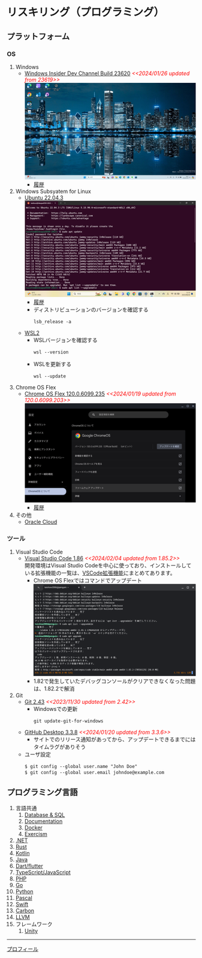 # リスキリング（プログラミング）
##  プラットフォーム
### OS
  1.  Windows
      - [Windows Insider Dev Channel Build 23620](https://aka.ms/DevLatest)
        <span style="color: red;">*<<2024/01/26 updated from 23619>>*</span>
        ![デスクトップ](./images/Windows/20240126_Windows11_Build23620.png)
        - [履歴](./windows/history.md)
  1.  Windows Subsyatem for Linux
      - [Ubuntu 22.04.3](https://www.releases.ubuntu.com/jammy/)
        ![22.04.3 LTS](./images/Windows/20230826_WSL_Ubuntu22.04.3.png)
        - [履歴](./wsl/history.md)
        - ディストリビューションのバージョンを確認する
          ```
          lsb_release -a
          ```
      - [WSL2](https://learn.microsoft.com/ja-jp/windows/wsl/install)
        - WSLバージョンを確認する
          ```
          wsl --version
          ```
        - WSLを更新する
          ```
          wsl --update
          ``` 
  1.  Chrome OS Flex
      - [Chrome OS Flex 120.0.6099.235](https://chromereleases.googleblog.com/search/label/ChromeOS%20Flex) <span style="color: red;">*<<2024/01/19 updated from 120.0.6099.203>>*</span>
        ![Chrome OS Flexバージョン情報](./images/Chrome/20240119_Chrome_OS_Flex_120.0.6099.235.png)
        - [履歴](./chrome/history.md)
  1.  その他
      - [Oracle Cloud](https://github.com/Tatsukiyoshi/Weekend_Programming/wiki/OracleCloud)
### ツール
  1.  Visual Studio Code
      - [Visual Studio Code 1.86](https://code.visualstudio.com/) <span style="color: red;">*<<2024/02/04 updated from 1.85.2>>*</span> <BR />
        開発環境はVisual Studio Codeを中心に使っており、インストールしている拡張機能の一覧は、[VSCode拡張機能](_sub/vscodeExtensions.md)にまとめてあります。<BR />
        - Chrome OS Flexではコマンドでアップデート
        ![Upgrade on Chrome OS Flex](./images/Chrome/20240119_code_1.85.2.png)
        - 1.82で発生していたデバッグコンソールがクリアできなくなった問題は、1.82.2で解消
  1.  Git
      - [Git 2.43](https://git-scm.com/download) <span style="color: red;">*<<2023/11/30 updated from 2.42>>*</span>
        - Windowsでの更新
          ```
          git update-git-for-windows
          ```
      - [GitHub Desktop 3.3.8](https://desktop.github.com/release-notes/) <span style="color: red;">*<<2024/01/20 updated from 3.3.6>>*</span>
        - サイトでのリリース通知があってから、アップデートできるまでにはタイムラグがありそう
      - ユーザ設定
        ```
        $ git config --global user.name "John Doe"
        $ git config --global user.email johndoe@example.com
        ```

##  プログラミング言語
1.  言語共通
    1.  [Database & SQL](https://github.com/Tatsukiyoshi/Weekend_Programming/wiki/Database)
    1.  [Documentation](https://github.com/Tatsukiyoshi/Weekend_Programming/wiki/Documentation)
    1.  [Docker](https://github.com/Tatsukiyoshi/Weekend_Programming/wiki/Docker)
    1.  [Exercism](https://github.com/Tatsukiyoshi/Weekend_Programming/wiki/Exercism)
1.  [.NET](https://github.com/Tatsukiyoshi/Weekend_Programming/wiki/.NET)
1.  [Rust](https://github.com/Tatsukiyoshi/Weekend_Programming/wiki/Rust)
1.  [Kotlin](https://github.com/Tatsukiyoshi/Weekend_Programming/wiki/Kotlin)
1.  [Java](https://github.com/Tatsukiyoshi/Weekend_Programming/wiki/Java)
1.  [Dart/flutter](https://github.com/Tatsukiyoshi/Weekend_Programming/wiki/Flutter)
1.  [TypeScript/JavaScript](https://github.com/Tatsukiyoshi/Weekend_Programming/wiki/TypeScript)
1.  [PHP](https://github.com/Tatsukiyoshi/Weekend_Programming/wiki/Php)
1.  [Go](https://github.com/Tatsukiyoshi/Weekend_Programming/wiki/Go)
1.  [Python](https://github.com/Tatsukiyoshi/Weekend_Programming/wiki/Python)
1.  [Pascal](https://github.com/Tatsukiyoshi/Weekend_Programming/wiki/Others#pascal)
1.  [Swift](https://github.com/Tatsukiyoshi/Weekend_Programming/wiki/Others#swift)
1.  [Carbon](https://github.com/Tatsukiyoshi/Weekend_Programming/wiki/Carbon)
1.  [LLVM](https://github.com/Tatsukiyoshi/Weekend_Programming/wiki/Others#llvm)
1.  フレームワーク
    1.  [Unity](https://github.com/Tatsukiyoshi/Weekend_Programming/wiki/Unity)

---
[プロフィール](_sub/Profile.md)
